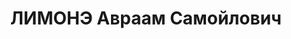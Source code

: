 ---
title: ЛИМОНЭ Авраам Самойлович
description: "Род. в 1888, г. Николаев. \n  Приговор: 23.11.1937 – ВМН"
---